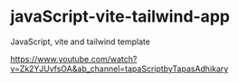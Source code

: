 # javaScript-vite-tailwind-app
 JavaScript, vite and tailwind template

 https://www.youtube.com/watch?v=Zk2YJUvfsOA&ab_channel=tapaScriptbyTapasAdhikary



